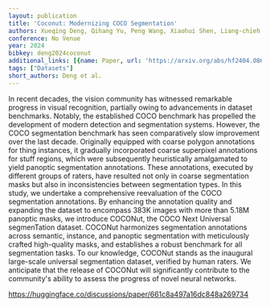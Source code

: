 ```yaml
---
layout: publication
title: 'Coconut: Modernizing COCO Segmentation'
authors: Xueqing Deng, Qihang Yu, Peng Wang, Xiaohui Shen, Liang-chieh Chen
conference: No Venue
year: 2024
bibkey: deng2024coconut
additional_links: [{name: Paper, url: 'https://arxiv.org/abs/hf2404.08639'}]
tags: ["Datasets"]
short_authors: Deng et al.
---
```

In recent decades, the vision community has witnessed remarkable progress in visual recognition, partially owing to advancements in dataset benchmarks. Notably, the established COCO benchmark has propelled the development of modern detection and segmentation systems. However, the COCO segmentation benchmark has seen comparatively slow improvement over the last decade. Originally equipped with coarse polygon annotations for thing instances, it gradually incorporated coarse superpixel annotations for stuff regions, which were subsequently heuristically amalgamated to yield panoptic segmentation annotations. These annotations, executed by different groups of raters, have resulted not only in coarse segmentation masks but also in inconsistencies between segmentation types. In this study, we undertake a comprehensive reevaluation of the COCO segmentation annotations. By enhancing the annotation quality and expanding the dataset to encompass 383K images with more than 5.18M panoptic masks, we introduce COCONut, the COCO Next Universal segmenTation dataset. COCONut harmonizes segmentation annotations across semantic, instance, and panoptic segmentation with meticulously crafted high-quality masks, and establishes a robust benchmark for all segmentation tasks. To our knowledge, COCONut stands as the inaugural large-scale universal segmentation dataset, verified by human raters. We anticipate that the release of COCONut will significantly contribute to the community's ability to assess the progress of novel neural networks.

https://huggingface.co/discussions/paper/661c8a497a16dc848a269734